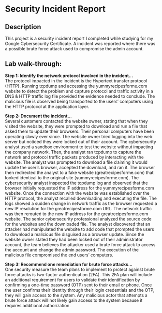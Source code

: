 # Security Incident Report

<h2>Description</h2>
This project is a security incident report I completed while studying for my Google Cybersecurity Certificate. A incident was reported where there was a possible brute force attack used to compromise the admin account.
<br />

<h2>Lab walk-through:</h2>

<p align="left">
<strong>Step 1: Identify the network protocol involved in the incident...</strong>
 <br/>
The protocol impacted in the incident is the Hypertext transfer protocol (HTTP). Running tcpdump and accessing the yummyrecipesforme.com website to detect the problem and capture protocol and traffic activity in a DNS & HTTP traffic log file provided the evidence needed to conclude. The malicious file is observed being transported to the users’ computers using the HTTP protocol at the application layer.


<p align="left">
<strong>Step 2: Document the incident...</strong>
 <br/>
Several customers contacted the website owner, stating that when they visited the website, they were prompted to download and run a file that asked them to update their browsers. Their personal computers have been operating slowly ever since. The website owner tried logging into the web server but noticed they were locked out of their account. The cybersecurity analyst used a sandbox environment to test the website without impacting the company network. Then, the analyst ran tcpdump to capture the network and protocol traffic packets produced by interacting with the website. The analyst was prompted to download a file claiming it would update the user’s browser, accepted the download, and ran it. The browser then redirected the analyst to a fake website (greatrecipesforme.com) that looked identical to the original site (yummyrecipesforme.com). The cybersecurity analyst inspected the tcpdump log and observed that the browser initially requested the IP address for the yummyrecipesforme.com website. Once the connection with the website was established over the HTTP protocol, the analyst recalled downloading and executing the file. The logs showed a sudden change in network traffic as the browser requested a new IP resolution for the greatrecipesforme.com URL. The network traffic was then rerouted to the new IP address for the greatrecipesforme.com website. The senior cybersecurity professional analyzed the source code for the websites and the downloaded file. The analyst discovered that an attacker had manipulated the website to add code that prompted the users to download a malicious file disguised as a browser update. Since the website owner stated they had been locked out of their administrator account, the team believes the attacker used a brute force attack to access the account and change the admin password. The execution of the malicious file compromised the end users’ computers.

<p align="left">
<strong>Step 3: Recommend one remediation for brute force attacks...</strong>
 <br/>
One security measure the team plans to implement to protect against brute
force attacks is two-factor authentication (2FA). This 2FA plan will include an
additional requirement for users to validate their identification by confirming a
one-time password (OTP) sent to their email or phone. Once the user confirms their identity through their login credentials and the OTP, they will gain access to the system. Any malicious actor that attempts a brute force attack will not likely gain access to the system because it requires additional authorization.

<!--
 ```diff
- text in red
+ text in green
! text in orange
@@ text in purple (and bold)@@
```
--!>
